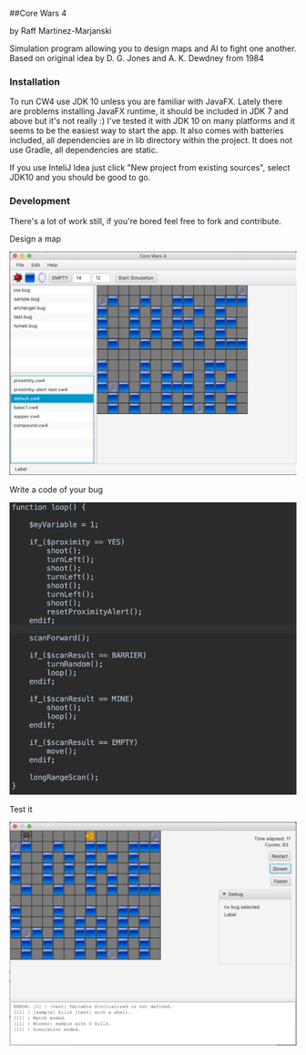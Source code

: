 ##Core Wars 4 

by Raff Martinez-Marjanski

Simulation program allowing you to design maps and AI to fight one another.
Based on original idea by D. G. Jones and A. K. Dewdney from 1984

### Installation

To run CW4 use JDK 10 unless you are familiar with JavaFX.
Lately there are problems installing JavaFX runtime, it should be included in JDK 7 and above but it's not really :)
I've tested it with JDK 10 on many platforms and it seems to be the easiest way to start the app.
It also comes with batteries included, all dependencies are in lib directory within the project. It does not use Gradle, all dependencies are static.

If you use InteliJ Idea just click "New project from existing sources", select JDK10 and you should be good to go.

### Development

There's a lot of work still, if you're bored feel free to fork and contribute.

Design a map

![alt text](https://github.com/ArchangelDesign/core-wars4/blob/master/images/main-window.png)

Write a code of your bug

![alt text](https://github.com/ArchangelDesign/core-wars4/blob/master/images/code.png)

Test it 

![alt text](https://github.com/ArchangelDesign/core-wars4/blob/master/images/simulation-window.png)

